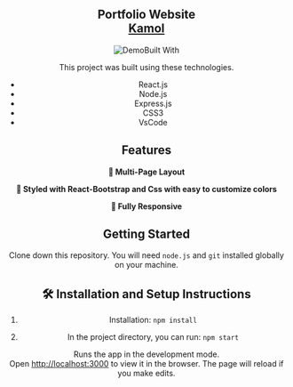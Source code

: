 <h2 align="center">
  Portfolio Website<br/>
  <a href="https://portfolio-zeta-azure-13.vercel.app/" target="_blank">Kamol</a>
</h2>
<div align="center">
  <img alt="Demo" src="./Images/home.png />
</div>

<br/>

## Built With

This project was built using these technologies.

- React.js
- Node.js
- Express.js
- CSS3
- VsCode

## Features

**📖 Multi-Page Layout**

**🎨 Styled with React-Bootstrap and Css with easy to customize colors**

**📱 Fully Responsive**

## Getting Started

Clone down this repository. You will need `node.js` and `git` installed globally on your machine.

## 🛠 Installation and Setup Instructions

1. Installation: `npm install`

2. In the project directory, you can run: `npm start`

Runs the app in the development mode.\
Open [http://localhost:3000](http://localhost:3000) to view it in the browser.
The page will reload if you make edits.
